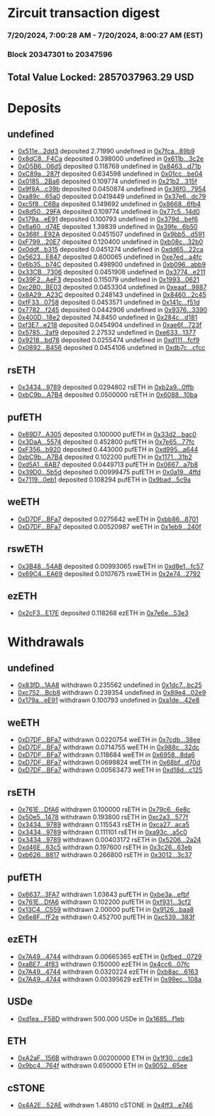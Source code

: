 # Zircuit transaction digest
### 7/20/2024, 7:00:28 AM - 7/20/2024, 8:00:27 AM (EST)
### Block 20347301 to 20347596

## Total Value Locked: 2857037963.29 USD

# Deposits
## undefined
- [0x511e...2dd3](https://etherscan.io/address/0x511eeC23fDeC0ea59D79ed1f086761D77e072dd3) deposited 2.71990 undefined in [0x7fca...89b9](https://etherscan.io/tx/0x511eeC23fDeC0ea59D79ed1f086761D77e072dd3)
- [0x8dC8...F4Ca](https://etherscan.io/address/0x8dC8CDea668aa336ea45323E1A0ea47535e0F4Ca) deposited 0.398000 undefined in [0x611b...3c2e](https://etherscan.io/tx/0x8dC8CDea668aa336ea45323E1A0ea47535e0F4Ca)
- [0xD5B6...06d5](https://etherscan.io/address/0xD5B6d9f7556273F7E27676e1375559B0278206d5) deposited 0.118769 undefined in [0x8463...d71b](https://etherscan.io/tx/0xD5B6d9f7556273F7E27676e1375559B0278206d5)
- [0xC89a...287f](https://etherscan.io/address/0xC89a26D1c1312B2b3863457e80837C34f88c287f) deposited 0.634598 undefined in [0x01cc...be04](https://etherscan.io/tx/0xC89a26D1c1312B2b3863457e80837C34f88c287f)
- [0x0185...2Ba6](https://etherscan.io/address/0x01851d51932c9Ee38EB791611AC12234aDf72Ba6) deposited 0.109774 undefined in [0x21b2...315f](https://etherscan.io/tx/0x01851d51932c9Ee38EB791611AC12234aDf72Ba6)
- [0x9f8A...c39b](https://etherscan.io/address/0x9f8A79747b6D81AA204aC93718D6c46B7D6Bc39b) deposited 0.0450874 undefined in [0x36f0...7954](https://etherscan.io/tx/0x9f8A79747b6D81AA204aC93718D6c46B7D6Bc39b)
- [0xa89c...65a0](https://etherscan.io/address/0xa89c4b0023cd2bFd917070259157052b708c65a0) deposited 0.0419449 undefined in [0x37e6...dc79](https://etherscan.io/tx/0xa89c4b0023cd2bFd917070259157052b708c65a0)
- [0xc5f8...C6Ba](https://etherscan.io/address/0xc5f8ec0dBE54A52515a5ecCC36A317313c0AC6Ba) deposited 0.149692 undefined in [0x8668...6fb4](https://etherscan.io/tx/0xc5f8ec0dBE54A52515a5ecCC36A317313c0AC6Ba)
- [0x8d50...29FA](https://etherscan.io/address/0x8d500155b7Bea9841d772413ccc3822Fae4729FA) deposited 0.109774 undefined in [0x77c5...14d0](https://etherscan.io/tx/0x8d500155b7Bea9841d772413ccc3822Fae4729FA)
- [0x179a...eE91](https://etherscan.io/address/0x179a2abdCB1f6F3FF874D7e08be88f9D21e9eE91) deposited 0.100793 undefined in [0x379d...bef6](https://etherscan.io/tx/0x179a2abdCB1f6F3FF874D7e08be88f9D21e9eE91)
- [0x6a60...d74E](https://etherscan.io/address/0x6a60056dC641b1F3a94449566aB6B55fC3A1d74E) deposited 1.39839 undefined in [0x39fe...6b50](https://etherscan.io/tx/0x6a60056dC641b1F3a94449566aB6B55fC3A1d74E)
- [0x368f...E92A](https://etherscan.io/address/0x368f6E07551C018bA9091A5D7686c66827e5E92A) deposited 0.0451507 undefined in [0x9bb5...d591](https://etherscan.io/tx/0x368f6E07551C018bA9091A5D7686c66827e5E92A)
- [0xF799...20E7](https://etherscan.io/address/0xF79998AD9B7b61294a1726f11f4897cFD9Ed20E7) deposited 0.120400 undefined in [0xb08c...32b0](https://etherscan.io/tx/0xF79998AD9B7b61294a1726f11f4897cFD9Ed20E7)
- [0x0ddf...b315](https://etherscan.io/address/0x0ddff7a8BA4199d0EB43de37dd70d4d9a615b315) deposited 0.0451274 undefined in [0xdd65...22ca](https://etherscan.io/tx/0x0ddff7a8BA4199d0EB43de37dd70d4d9a615b315)
- [0x5623...E847](https://etherscan.io/address/0x5623fbbF6A72AeB7759C97F23651C378f2acE847) deposited 0.600065 undefined in [0xe7ed...a4fc](https://etherscan.io/tx/0x5623fbbF6A72AeB7759C97F23651C378f2acE847)
- [0x6b35...b74C](https://etherscan.io/address/0x6b35366036EAba621Ca654e0b97ECf55CAC8b74C) deposited 0.498900 undefined in [0xb096...abb9](https://etherscan.io/tx/0x6b35366036EAba621Ca654e0b97ECf55CAC8b74C)
- [0x33CB...7306](https://etherscan.io/address/0x33CB9b9Ab2F3436b013A9f26dC3be31D9e6e7306) deposited 0.0451906 undefined in [0x3774...e211](https://etherscan.io/tx/0x33CB9b9Ab2F3436b013A9f26dC3be31D9e6e7306)
- [0x39F2...AeF3](https://etherscan.io/address/0x39F2d993eF145f0A03ebc1BD7502eA179364AeF3) deposited 0.115079 undefined in [0x1993...0621](https://etherscan.io/tx/0x39F2d993eF145f0A03ebc1BD7502eA179364AeF3)
- [0xc2B0...BE03](https://etherscan.io/address/0xc2B07357A657A0115aFf405facfA9E4a005dBE03) deposited 0.0453304 undefined in [0xeaaf...9887](https://etherscan.io/tx/0xc2B07357A657A0115aFf405facfA9E4a005dBE03)
- [0x8A29...A23C](https://etherscan.io/address/0x8A29D4e52A23C69ECc705bce3CCA0d2B42FaA23C) deposited 0.248143 undefined in [0x8460...2c45](https://etherscan.io/tx/0x8A29D4e52A23C69ECc705bce3CCA0d2B42FaA23C)
- [0xfF33...0758](https://etherscan.io/address/0xfF33f97e5Ec7e62Ce39C6F44357fc571A8890758) deposited 0.0453571 undefined in [0x141c...f51d](https://etherscan.io/tx/0xfF33f97e5Ec7e62Ce39C6F44357fc571A8890758)
- [0x7782...f245](https://etherscan.io/address/0x77825AE66C890B7529F0D9430C36aA804f21f245) deposited 0.0442906 undefined in [0x9376...3390](https://etherscan.io/tx/0x77825AE66C890B7529F0D9430C36aA804f21f245)
- [0x400D...18e2](https://etherscan.io/address/0x400D603360cf7D9d1919492da85D5DC0d39318e2) deposited 74.8450 undefined in [0x284c...d181](https://etherscan.io/tx/0x400D603360cf7D9d1919492da85D5DC0d39318e2)
- [0xf3E7...e218](https://etherscan.io/address/0xf3E73DF5ca814567CbD4eD43A0718193B4dde218) deposited 0.0454904 undefined in [0xae6f...723f](https://etherscan.io/tx/0xf3E73DF5ca814567CbD4eD43A0718193B4dde218)
- [0x5785...2af9](https://etherscan.io/address/0x5785d258ef33f338d5A072aDA94f7b34716d2af9) deposited 2.27532 undefined in [0xe633...1377](https://etherscan.io/tx/0x5785d258ef33f338d5A072aDA94f7b34716d2af9)
- [0x9218...bd78](https://etherscan.io/address/0x9218111acAd817D327a80Bfb48518Ba27791bd78) deposited 0.0255474 undefined in [0xd111...fcf9](https://etherscan.io/tx/0x9218111acAd817D327a80Bfb48518Ba27791bd78)
- [0x0892...B456](https://etherscan.io/address/0x0892C6ba1228e4DE1986A6B0Ed497C11663BB456) deposited 0.0454106 undefined in [0xdb7c...cfcc](https://etherscan.io/tx/0x0892C6ba1228e4DE1986A6B0Ed497C11663BB456)
## rsETH
- [0x3434...9789](https://etherscan.io/address/0x34349c5569e7B846c3558961552D2202760A9789) deposited 0.0294802 rsETH in [0xb2a9...0ffb](https://etherscan.io/tx/0x34349c5569e7B846c3558961552D2202760A9789)
- [0xbC9b...A7B4](https://etherscan.io/address/0xbC9beF2FB5FB8367e77Bd8b5e81DC8F1c55EA7B4) deposited 0.0500000 rsETH in [0x6088...10ba](https://etherscan.io/tx/0xbC9beF2FB5FB8367e77Bd8b5e81DC8F1c55EA7B4)
## pufETH
- [0x69D7...A305](https://etherscan.io/address/0x69D75820b3D0a6862021F555747c5709F34CA305) deposited 0.100000 pufETH in [0x33d2...bac0](https://etherscan.io/tx/0x69D75820b3D0a6862021F555747c5709F34CA305)
- [0x3DaA...5574](https://etherscan.io/address/0x3DaAA7c27a695C1523907FE8C05A09Dc644B5574) deposited 0.452800 pufETH in [0x7e65...77fc](https://etherscan.io/tx/0x3DaAA7c27a695C1523907FE8C05A09Dc644B5574)
- [0xF356...b920](https://etherscan.io/address/0xF35624A9aD183FcA0a43A017884e1Fd7e0d7b920) deposited 0.443000 pufETH in [0xd995...a644](https://etherscan.io/tx/0xF35624A9aD183FcA0a43A017884e1Fd7e0d7b920)
- [0xbC9b...A7B4](https://etherscan.io/address/0xbC9beF2FB5FB8367e77Bd8b5e81DC8F1c55EA7B4) deposited 0.102200 pufETH in [0x1171...31b2](https://etherscan.io/tx/0xbC9beF2FB5FB8367e77Bd8b5e81DC8F1c55EA7B4)
- [0xd5A1...6AB7](https://etherscan.io/address/0xd5A183E3cEA7E3C30083B4c2323844098F6E6AB7) deposited 0.0449713 pufETH in [0x0667...a7b8](https://etherscan.io/tx/0xd5A183E3cEA7E3C30083B4c2323844098F6E6AB7)
- [0x39D0...5b5d](https://etherscan.io/address/0x39D0E76D866f6436c836335b83481F5f1Ebe5b5d) deposited 0.00999475 pufETH in [0x0a19...4ffd](https://etherscan.io/tx/0x39D0E76D866f6436c836335b83481F5f1Ebe5b5d)
- [0x7119...0eb1](https://etherscan.io/address/0x71192d51E0360f11380e846DbDaa909ca3b30eb1) deposited 0.108294 pufETH in [0x9bad...5c9a](https://etherscan.io/tx/0x71192d51E0360f11380e846DbDaa909ca3b30eb1)
## weETH
- [0xD7DF...BFa7](https://etherscan.io/address/0xD7DF7E085214743530afF339aFC420c7c720BFa7) deposited 0.0275642 weETH in [0xbb86...8701](https://etherscan.io/tx/0xD7DF7E085214743530afF339aFC420c7c720BFa7)
- [0xD7DF...BFa7](https://etherscan.io/address/0xD7DF7E085214743530afF339aFC420c7c720BFa7) deposited 0.00520987 weETH in [0x1eb9...240f](https://etherscan.io/tx/0xD7DF7E085214743530afF339aFC420c7c720BFa7)
## rswETH
- [0x3B48...54AB](https://etherscan.io/address/0x3B48cD044843DD7949014Bb3079cA39F497C54AB) deposited 0.00993065 rswETH in [0xd8e1...fc57](https://etherscan.io/tx/0x3B48cD044843DD7949014Bb3079cA39F497C54AB)
- [0x69C4...EA69](https://etherscan.io/address/0x69C4D4a84d85d9500791F773eE5c84C4b8D5EA69) deposited 0.0107675 rswETH in [0x2e74...2792](https://etherscan.io/tx/0x69C4D4a84d85d9500791F773eE5c84C4b8D5EA69)
## ezETH
- [0x2cF3...E17E](https://etherscan.io/address/0x2cF36b6bfc3b1ce5A8F623Cd1EdFe2A20e97E17E) deposited 0.118268 ezETH in [0x7e6e...53e3](https://etherscan.io/tx/0x2cF36b6bfc3b1ce5A8F623Cd1EdFe2A20e97E17E)
# Withdrawals
## undefined
- [0x83fD...1AA8](https://etherscan.io/address/0x83fD61ab2AAd012879f8Bd9B7E2294B8aAD71AA8) withdrawn 0.235562 undefined in [0x1dc7...bc25](https://etherscan.io/tx/0x83fD61ab2AAd012879f8Bd9B7E2294B8aAD71AA8)
- [0xc752...Bcb8](https://etherscan.io/address/0xc752c7d54dF82Aa951C8dEcee613070170a5Bcb8) withdrawn 0.239354 undefined in [0x89e4...02e9](https://etherscan.io/tx/0xc752c7d54dF82Aa951C8dEcee613070170a5Bcb8)
- [0x179a...eE91](https://etherscan.io/address/0x179a2abdCB1f6F3FF874D7e08be88f9D21e9eE91) withdrawn 0.100793 undefined in [0xa1de...42e8](https://etherscan.io/tx/0x179a2abdCB1f6F3FF874D7e08be88f9D21e9eE91)
## weETH
- [0xD7DF...BFa7](https://etherscan.io/address/0xD7DF7E085214743530afF339aFC420c7c720BFa7) withdrawn 0.0220754 weETH in [0x7cdb...38ee](https://etherscan.io/tx/0xD7DF7E085214743530afF339aFC420c7c720BFa7)
- [0xD7DF...BFa7](https://etherscan.io/address/0xD7DF7E085214743530afF339aFC420c7c720BFa7) withdrawn 0.0714755 weETH in [0x988c...32dc](https://etherscan.io/tx/0xD7DF7E085214743530afF339aFC420c7c720BFa7)
- [0xD7DF...BFa7](https://etherscan.io/address/0xD7DF7E085214743530afF339aFC420c7c720BFa7) withdrawn 0.118684 weETH in [0x6958...8da6](https://etherscan.io/tx/0xD7DF7E085214743530afF339aFC420c7c720BFa7)
- [0xD7DF...BFa7](https://etherscan.io/address/0xD7DF7E085214743530afF339aFC420c7c720BFa7) withdrawn 0.0699824 weETH in [0x68bf...d70d](https://etherscan.io/tx/0xD7DF7E085214743530afF339aFC420c7c720BFa7)
- [0xD7DF...BFa7](https://etherscan.io/address/0xD7DF7E085214743530afF339aFC420c7c720BFa7) withdrawn 0.00563473 weETH in [0xd18d...c125](https://etherscan.io/tx/0xD7DF7E085214743530afF339aFC420c7c720BFa7)
## rsETH
- [0x761E...DfA6](https://etherscan.io/address/0x761E6023F159B0A538a41Fc878003dCa1C1BDfA6) withdrawn 0.100000 rsETH in [0x79c6...6e8c](https://etherscan.io/tx/0x761E6023F159B0A538a41Fc878003dCa1C1BDfA6)
- [0x50e5...1478](https://etherscan.io/address/0x50e56803366B04DfF2B2EF6b7255953F927d1478) withdrawn 0.193800 rsETH in [0xc2a3...577f](https://etherscan.io/tx/0x50e56803366B04DfF2B2EF6b7255953F927d1478)
- [0x3434...9789](https://etherscan.io/address/0x34349c5569e7B846c3558961552D2202760A9789) withdrawn 0.115543 rsETH in [0xca27...aca5](https://etherscan.io/tx/0x34349c5569e7B846c3558961552D2202760A9789)
- [0x3434...9789](https://etherscan.io/address/0x34349c5569e7B846c3558961552D2202760A9789) withdrawn 0.111101 rsETH in [0xa93c...a5c0](https://etherscan.io/tx/0x34349c5569e7B846c3558961552D2202760A9789)
- [0x3434...9789](https://etherscan.io/address/0x34349c5569e7B846c3558961552D2202760A9789) withdrawn 0.00403172 rsETH in [0x5206...2a24](https://etherscan.io/tx/0x34349c5569e7B846c3558961552D2202760A9789)
- [0xd46E...63c5](https://etherscan.io/address/0xd46E0f30b00fF62142c9f57a0C5Ea753E0d763c5) withdrawn 0.197600 rsETH in [0x3c26...63eb](https://etherscan.io/tx/0xd46E0f30b00fF62142c9f57a0C5Ea753E0d763c5)
- [0xb626...8817](https://etherscan.io/address/0xb6268FEF999CAA66648BB162d2adD49cC9fC8817) withdrawn 0.266800 rsETH in [0x3012...3c37](https://etherscan.io/tx/0xb6268FEF999CAA66648BB162d2adD49cC9fC8817)
## pufETH
- [0x6637...3FA7](https://etherscan.io/address/0x6637b4b8fc4102135340509e294beeeBf4793FA7) withdrawn 1.03643 pufETH in [0xbe3a...efbf](https://etherscan.io/tx/0x6637b4b8fc4102135340509e294beeeBf4793FA7)
- [0x761E...DfA6](https://etherscan.io/address/0x761E6023F159B0A538a41Fc878003dCa1C1BDfA6) withdrawn 0.102200 pufETH in [0xf931...3cf2](https://etherscan.io/tx/0x761E6023F159B0A538a41Fc878003dCa1C1BDfA6)
- [0x13C4...C559](https://etherscan.io/address/0x13C44b1FCEE99f396fA1CD77E6A5272bDD6cC559) withdrawn 2.00000 pufETH in [0x9126...baa8](https://etherscan.io/tx/0x13C44b1FCEE99f396fA1CD77E6A5272bDD6cC559)
- [0x6e8F...fF2e](https://etherscan.io/address/0x6e8FD95b285ac3412F35Afa4149245aF81CFfF2e) withdrawn 0.452700 pufETH in [0xc539...383f](https://etherscan.io/tx/0x6e8FD95b285ac3412F35Afa4149245aF81CFfF2e)
## ezETH
- [0x7A49...4744](https://etherscan.io/address/0x7A493Be5c2ce014cD049Bf178a1ac0Db1B434744) withdrawn 0.00665365 ezETH in [0xfbed...0729](https://etherscan.io/tx/0x7A493Be5c2ce014cD049Bf178a1ac0Db1B434744)
- [0xaBE7...4f83](https://etherscan.io/address/0xaBE7f377C6ac4f1f8AaAdc92dd093ed909a84f83) withdrawn 0.150000 ezETH in [0x4cc6...07fc](https://etherscan.io/tx/0xaBE7f377C6ac4f1f8AaAdc92dd093ed909a84f83)
- [0x7A49...4744](https://etherscan.io/address/0x7A493Be5c2ce014cD049Bf178a1ac0Db1B434744) withdrawn 0.0320224 ezETH in [0xb8ac...6163](https://etherscan.io/tx/0x7A493Be5c2ce014cD049Bf178a1ac0Db1B434744)
- [0x7A49...4744](https://etherscan.io/address/0x7A493Be5c2ce014cD049Bf178a1ac0Db1B434744) withdrawn 0.00395629 ezETH in [0x99ec...108a](https://etherscan.io/tx/0x7A493Be5c2ce014cD049Bf178a1ac0Db1B434744)
## USDe
- [0xd1ea...F58D](https://etherscan.io/address/0xd1eae7326FeFE3fC4B07a81B5b62BC8cb2CdF58D) withdrawn 500.000 USDe in [0x1685...f1eb](https://etherscan.io/tx/0xd1eae7326FeFE3fC4B07a81B5b62BC8cb2CdF58D)
## ETH
- [0xA2aF...156B](https://etherscan.io/address/0xA2aF4Fd73214CCBDD9562Db208Fed6543490156B) withdrawn 0.00200000 ETH in [0x1f30...cde3](https://etherscan.io/tx/0xA2aF4Fd73214CCBDD9562Db208Fed6543490156B)
- [0x9bc4...764f](https://etherscan.io/address/0x9bc4a0ad8E26a292A5D9A77D18B5d61fE48F764f) withdrawn 0.650000 ETH in [0x9052...65ee](https://etherscan.io/tx/0x9bc4a0ad8E26a292A5D9A77D18B5d61fE48F764f)
## cSTONE
- [0x4A2E...52AE](https://etherscan.io/address/0x4A2Ef68Df2F65d48E5c76d09075de1d0223C52AE) withdrawn 1.48010 cSTONE in [0x4ff3...e746](https://etherscan.io/tx/0x4A2Ef68Df2F65d48E5c76d09075de1d0223C52AE)
